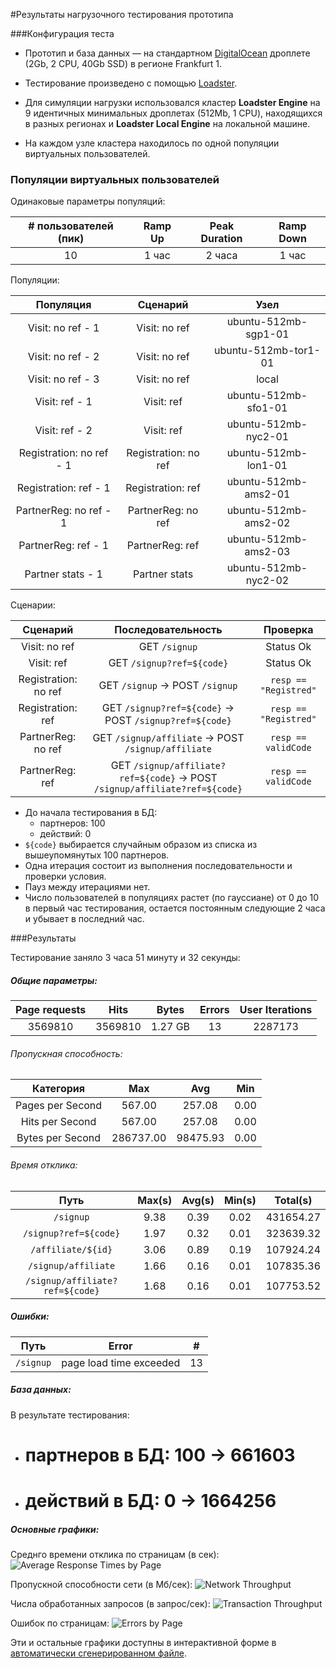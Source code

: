 #Результаты нагрузочного тестирования прототипа

###Конфигурация теста

* Прототип и база данных — на стандартном [DigitalOcean](https://www.digitalocean.com) дроплете (2Gb, 2 CPU, 40Gb SSD) в регионе Frankfurt 1.

* Тестирование произведено с помощью [Loadster](https://www.loadsterperformance.com).

* Для симуляции нагрузки использовался кластер **Loadster Engine** на 9 идентичных минимальных дроплетах (512Mb, 1 CPU), находящихся в разных регионах и **Loadster Local Engine** на локальной машине.
* На каждом узле кластера находилось по одной популяции виртуальных пользователей. 


### Популяции виртуальных пользователей

Одинаковые параметры популяций:

|# пользователей (пик)|Ramp Up|Peak Duration|Ramp Down|
|:-------------------:|:-----:|:-----------:|:-------:|
| 10 | 1 час | 2 часа | 1 час |

Популяции:

|Популяция|Сценарий|Узел|
|:-------:|:------:|:--:|
|Visit: no ref - 1|Visit: no ref|ubuntu-512mb-sgp1-01|
|Visit: no ref - 2|Visit: no ref|ubuntu-512mb-tor1-01|
|Visit: no ref - 3|Visit: no ref|local|
|Visit: ref - 1|Visit: ref|ubuntu-512mb-sfo1-01|
|Visit: ref - 2|Visit: ref|ubuntu-512mb-nyc2-01|
|Registration: no ref - 1|Registration: no ref|ubuntu-512mb-lon1-01|
|Registration: ref - 1|Registration: ref|ubuntu-512mb-ams2-01|
|PartnerReg: no ref - 1|PartnerReg: no ref|ubuntu-512mb-ams2-02|
|PartnerReg: ref - 1|PartnerReg: ref|ubuntu-512mb-ams2-03|
|Partner stats - 1|Partner stats|ubuntu-512mb-nyc2-02|

Сценарии:

|Сценарий|Последовательность|Проверка|
|:------:|:----------------:|:------:|
|Visit: no ref|GET `/signup`|Status Ok|
|Visit: ref|GET `/signup?ref=${code}`|Status Ok|
|Registration: no ref|GET `/signup` -> POST `/signup`|`resp == "Registred"`|
|Registration: ref|GET `/signup?ref=${code}` -> POST `/signup?ref=${code}`|`resp == "Registred"`|
|PartnerReg: no ref|GET `/signup/affiliate` -> POST `/signup/affiliate`|`resp == validCode`|
|PartnerReg: ref| GET `/signup/affiliate?ref=${code}` -> POST `/signup/affiliate?ref=${code}`|`resp == validCode`|

* До начала тестирования в БД:
    - партнеров: 100
    - действий: 0
* `${code}` выбирается случайным образом из списка из вышеупомянутых 100 партнеров.
* Одна итерация состоит из выполнения последовательности и проверки условия.
* Пауз между итерациями нет.
* Число пользователей в популяциях растет (по гауссиане) от 0 до 10 в первый час тестирования, остается постоянным следующие 2 часа и убывает в последний час.

###Результаты

Тестирование заняло 3 часа 51 минуту и 32 секунды:

##### Общие параметры:

|Page requests|Hits|Bytes|Errors|User Iterations|
|:-----------:|:--:|:---:|:----:|:-------------:|
|3569810|3569810|1.27 GB|13|2287173|

###### Пропускная способность:

|Категория|Max|Avg|Min|
|:-------:|:-:|:-:|:-:|
|Pages per Second|567.00|257.08|0.00|
|Hits per Second|567.00|257.08|0.00|
|Bytes per Second|286737.00|98475.93|0.00|

###### Время отклика:

|Путь|Max(s)|Avg(s)|Min(s)|Total(s)|
|:--:|:----:|:----:|:----:|:------:|
|`/signup`|9.38|0.39|0.02|431654.27|
|`/signup?ref=${code}`|1.97|0.32|0.01|323639.32|
|`/affiliate/${id}`|3.06|0.89|0.19|107924.24|
|`/signup/affiliate`|1.66|0.16|0.01|107835.36|
|`/signup/affiliate?ref=${code}`|1.68|0.16|0.01|107753.52|

##### Ошибки:

|Путь|Error| # |
|:--:|:---:|:--:|
|`/signup`|page load time exceeded|13|

##### База данных:

В результате тестирования:
* # партнеров в БД: 100 -> 661603
* # действий в БД:    0 -> 1664256


##### Основные графики:

Среднго времени отклика по страницам (в сек):
![Average Response Times by Page](https://s3.amazonaws.com/f.cl.ly/items/0i3z191h0r282Q313Y1H/Screen%20Shot%202016-02-01%20at%2012.36.40.png?v=a9469910)

Пропускной способности сети (в Мб/сек):
![Network Throughput](https://s3.amazonaws.com/f.cl.ly/items/3u0n270T162X3E2H1H30/Screen%20Shot%202016-02-01%20at%2012.37.08.png?v=d37c22eb)

Числа обработанных запросов (в запрос/сек):
![Transaction Throughput](https://s3.amazonaws.com/f.cl.ly/items/2M3r153h062z1q330L1N/Screen%20Shot%202016-02-01%20at%2012.37.37.png?v=8fe8cd42)

Ошибок по страницам:
![Errors by Page](https://s3.amazonaws.com/f.cl.ly/items/0Y0F1t0l1u3x103S2I2Q/Screen%20Shot%202016-02-01%20at%2012.38.03.png?v=95ec3ddc)

Эти и остальные графики доступны в интерактивной форме в [автоматически сгенерированном файле](http://htmlpreview.github.io/?https://gist.githubusercontent.com/gafiatulin/5101249c9a035758ba9c/raw/6d08cb9b593fc484aacebca0d33f752a076a9d62/Test.html).


